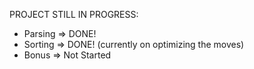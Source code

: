PROJECT STILL IN PROGRESS:
- Parsing  => DONE!
- Sorting  => DONE! (currently on optimizing the moves)
- Bonus    => Not Started
